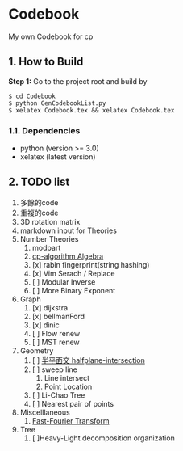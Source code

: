 # Codebook
My own Codebook for cp

## 1. How to Build
**Step 1:** Go to the project root and build by
~~~
$ cd Codebook
$ python GenCodebookList.py
$ xelatex Codebook.tex && xelatex Codebook.tex
~~~

### 1.1. Dependencies

* python (version >= 3.0)
* xelatex (latest version)

## 2. TODO list

1. 多餘的code
2. 重複的code
3. 3D rotation matrix
4. markdown input for Theories
5. Number Theories
	1. modpart
	2. [cp-algorithm Algebra](https://cp-algorithms.com/algebra/binary-exp.html)
	3. [x] rabin fingerprint(string hashing)
	4. [x] Vim Serach / Replace
	5. [ ] Modular Inverse
	6. [ ] More Binary Exponent
6. Graph
	1. [x] dijkstra
	2. [x] bellmanFord
	3. [x] dinic
  	4. [ ] Flow renew
	5. [ ] MST renew
7. Geometry
	1. [ ] [半平面交 halfplane-intersection](https://cp-algorithms.com/geometry/halfplane-intersection.html)
	2. [ ] sweep line
		1. Line intersect
		2. Point Location
	4. [ ] Li-Chao Tree
	5. [ ] Nearest pair of points
8. Miscelllaneous
	1. [Fast-Fourier Transform](https://cp-algorithms.com/algebra/fft.html#discrete-fourier-transform)
9. Tree
    1. [ ]Heavy-Light decomposition organization 
